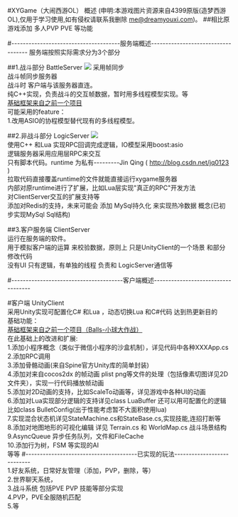 #XYGame（大闹西游OL） 概述
(申明:本游戏图片资源来自4399原版(造梦西游OL),仅用于学习使用,如有侵权请联系我删除 me@dreamyouxi.com)。
##相比原游戏添加 多人PVP  PVE  等功能


#--------------------------------------服务端概述-----------------------------------
服务端按照实际需求分为3个部分

##1.战斗部分 BattleServer
![](http://git.oschina.net/dreamyouxi/www/raw/master/www/style/images/art/9810.jpg)
    采用帧同步
<br>战斗帧同步服务器
<br>战斗时 客户端与该服务器直连。
<br>纯C++实现，负责战斗的交互帧数据，暂时用多线程模型实现。等
<br>[基础框架来自之前一个项目](https://git.oschina.net/dreamyouxi/Balls)
<br>可能采用的feature：
<br>1.改用ASIO的协程模型替代现有的多线程模型。

##2.非战斗部分 LogicServer
![](http://git.oschina.net/dreamyouxi/XYGame/raw/master/%E8%AE%BE%E8%AE%A1%E6%96%87%E6%A1%A3/IMG_0740.jpg)
<br>使用C++ 和Lua 实现RPC回调完成逻辑，IO模型采用boost:asio
<br>逻辑服务器采用应用层RPC来交互
<br>只有脚本代码。runtime 为私有---------Jin Qing (   http://blog.csdn.net/jq0123   )
<br>拉取代码直接覆盖runtime的文件就能直接运行xygame服务器
<br>内部对原runtime进行了扩展，比如Lua层实现"真正的RPC"开发方法
<br>对ClientServer交互的扩展支持等
<br>添加对Redis的支持，未来可能会 添加 MySql持久化 来实现热冷数据 概念(已初步实现MySql Sql结构)

##3.客户服务端 ClientServer
<br>运行在服务端的软件。
<br>用于模拟客户端的运算 来校验数据，原则上 只是UnityClient的一个场景 和部分修改代码
<br>没有UI 只有逻辑，有单独的线程 负责和 LogicServer通信等

#---------------------------------------客户端概述-----------------------------------

#客户端 UnityClient
<br>采用Unity实现可配置化C# 和Lua ，动态切换Lua 和C#代码 达到热更新目的
<br>基础功能：
<br>[基础框架来自之前一个项目（Balls-小球大作战）](https://git.oschina.net/dreamyouxi/Balls)
<br>在此基础上的改进和扩展:
<br>1.添加小程序概念（类似于微信小程序的沙盒机制），详见代码中各种XXXApp.cs
<br>2.添加RPC调用
<br>3.添加骨骼动画(来自Spine官方Unity库的简单封装)
<br>4.添加对来自cocos2dx 的帧动画 plist png等文件的处理（包括像素切图详见2D文件夹），实现一行代码播放帧动画
<br>5.添加对2D动画的支持，比如ScaleTo动画等，详见游戏中各种UI的动画
<br>6.添加对Lua实现部分逻辑的支持详见class LuaBuffer 还可以用可配置化的逻辑比如class BulletConfig(出于性能考虑暂不大面积使用lua)
<br>7.实现混合状态机详见StateMachine.cs和StateBase.cs,实现技能,连招打断等
<br>8.添加对地图地形的可视化编辑 详见 Terrain.cs 和 WorldMap.cs 战斗场景结构
<br>9.AsyncQueue 异步任务队列，文件和FileCache
<br>10.添加行为树，FSM 等实现的AI
<br>等等
#---------------------------------------已实现的玩法---------------------------
<br>1.好友系统，日常好友管理（添加，PVP，删除，等）
<br>2.世界聊天系统，
<br>3.战斗系统 包括PVE PVP 技能等部分实现
<br>4.PVP，PVE全服随机匹配
<br>5.等